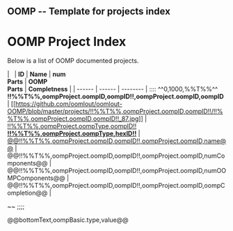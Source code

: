 ## OOMP -- Template for projects index
OOMP Project Index
===========================  
Below is a list of OOMP documented projects.


| &nbsp; | __ID__ | __Name__ | __num__<br>__Parts__ | __OOMP__<br>__Parts__ | __Completness__ |
| ------ | ------ | -------- |
::::
^^0,1000,%%T%%^^
**!!%%T%%,oompProject.oompID,oompID!!,oompProject.oompID,oompID**
| [[https://github.com/oomlout/oomlout-OOMP/blob/master/projects/!!%%T%%,oompProject.oompID,oompID!!/!!%%T%%,oompProject.oompID,oompID!!_87.jpg]] |
[!!%%T%%,oompProject.oompType,oompID!!<br/>__!!%%T%%,oompProject.oompType,hexID!!__](https://github.com/oomlout/oomlout-OOMP/wiki/!!%%T%%,oompProject.oompType,oompID!!) |
[@@!!%%T%%,oompProject.oompID,oompID!!,oompProject.oompID,name@@](https://github.com/oomlout/oomlout-OOMP/wiki/!!%%T%%,oompProject.oompType,oompID!!) |
@@!!%%T%%,oompProject.oompID,oompID!!,oompProject.oompID,numComponents@@ |
@@!!%%T%%,oompProject.oompID,oompID!!,oompProject.oompID,numOOMPComponents@@ |
@@!!%%T%%,oompProject.oompID,oompID!!,oompProject.oompID,oompCompletion@@ |

~~
;;;;

@@bottomText,oompBasic.type,value@@

